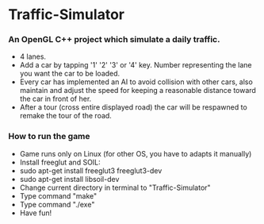 # Traffic-Simulator #

### An OpenGL C++ project which simulate a daily traffic. ###

  - 4 lanes.
  - Add a car by tapping '1' '2' '3' or '4' key. Number representing the lane you want the car to be loaded. 
  - Every car has implemented an AI to avoid collision with other cars, also maintain and adjust the speed for keeping a reasonable distance toward the car in front of her. 
  - After a tour (cross entire displayed road) the car will be respawned to remake the tour of the road.

### How to run the game ###

  - Game runs only on Linux (for other OS, you have to adapts it manually)
  - Install freeglut and SOIL:
  - sudo apt-get install freeglut3 freeglut3-dev
  - sudo apt-get install libsoil-dev
  - Change current directory in terminal to "Traffic-Simulator" 
  - Type command "make"
  - Type command "./exe"
  - Have fun!
